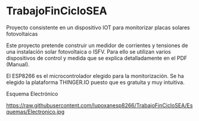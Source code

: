 # TrabajoFinCicloSEA
Proyecto consistente en un dispositivo IOT para monitorizar placas solares fotovoltaicas


Este proyecto pretende construir un medidor de corrientes y tensiones de una instalación solar fotovoltaica o ISFV. 
Para ello se utilizan varios dispositivos de control y medida que se explica detalladamente en el PDF (Manual).

El ESP8266 es el microcontrolador elegido para la monitorización.
Se ha elegido la plataforma THINGER.IO puesto que es gratuita y muy intuitiva.

Esquema Electrónico

https://raw.githubusercontent.com/lupoxanesp8266/TrabajoFinCicloSEA/Esquemas/Electronico.jpg 
